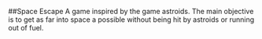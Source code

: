 ##Space Escape
A game inspired by the game astroids. The main objective is to get as far into space a possible without being hit by astroids or running out of fuel.


